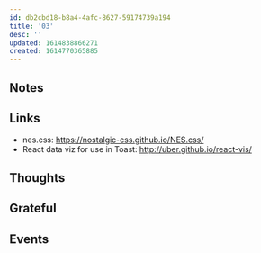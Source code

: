 ```yaml
---
id: db2cbd18-b8a4-4afc-8627-59174739a194
title: '03'
desc: ''
updated: 1614838866271
created: 1614770365885
---
```


## Notes

## Links

- nes.css: https://nostalgic-css.github.io/NES.css/
- React data viz for use in Toast: http://uber.github.io/react-vis/

## Thoughts

## Grateful

## Events
